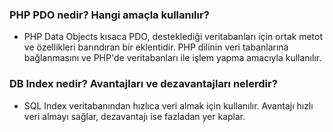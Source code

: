 ### PHP PDO nedir? Hangi amaçla kullanılır?

- PHP Data Objects kısaca PDO, desteklediği veritabanları için ortak metot ve özellikleri barındıran bir eklentidir. PHP dilinin veri tabanlarına bağlanmasını ve PHP'de veritabanları ile işlem yapma amacıyla kullanılır.

### DB Index nedir? Avantajları ve dezavantajları nelerdir?

- SQL Index veritabanından hızlıca veri almak için kullanılır. Avantajı hızlı veri almayı sağlar, dezavantajı ise fazladan yer kaplar.
